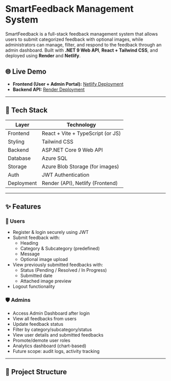 # SmartFeedback Management System

SmartFeedback is a full-stack feedback management system that allows users to submit categorized feedback with optional images, while administrators can manage, filter, and respond to the feedback through an admin dashboard. Built with **.NET 9 Web API**, **React + Tailwind CSS**, and deployed using **Render** and **Netlify**.

## 🌐 Live Demo

- **Frontend (User + Admin Portal):** [Netlify Deployment](https://your-frontend.netlify.app)
- **Backend API:** [Render Deployment](https://smartfeedback-render-api.onrender.com)

---

## 🧩 Tech Stack

| Layer       | Technology                        |
|-------------|------------------------------------|
| Frontend    | React + Vite + TypeScript (or JS) |
| Styling     | Tailwind CSS                      |
| Backend     | ASP.NET Core 9 Web API            |
| Database    | Azure SQL                         |
| Storage     | Azure Blob Storage (for images)   |
| Auth        | JWT Authentication                |
| Deployment  | Render (API), Netlify (Frontend)  |

---

## ✨ Features

### 👤 Users
- Register & login securely using JWT
- Submit feedback with:
  - Heading
  - Category & Subcategory (predefined)
  - Message
  - Optional image upload
- View previously submitted feedbacks with:
  - Status (Pending / Resolved / In Progress)
  - Submitted date
  - Attached image preview
- Logout functionality

### 🛡️ Admins
- Access Admin Dashboard after login
- View all feedbacks from users
- Update feedback status
- Filter by category/subcategory/status
- View user details and submitted feedbacks
- Promote/demote user roles
- Analytics dashboard (chart-based)
- Future scope: audit logs, activity tracking

---

## 📁 Project Structure

